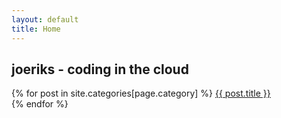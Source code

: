 ```yaml
---
layout: default
title: Home
---
```


## joeriks - coding in the cloud

{% for post in site.categories[page.category] %}
    <a href="{{ post.url }}">
      {{ post.title }}
    </a>    
{% endfor %}
